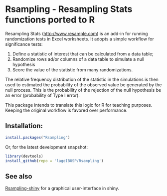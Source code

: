 # Rsampling - Resampling Stats functions ported to R

Resampling Stats (http://www.resample.com) is an add-in for running randomization tests in Excel worksheets.
It adopts a simple workflow for significance tests:

1. Define a statistic of interest that can be calculated from a data table;
2. Randomize rows ad/or columns of a data table to simulate a null hypothesis
3. Score the value of the statistic from many randomizations.

The relative frequency distribution of the statistic in the simulations is then used
to estimated the probability of the observed value be generated by the null process.
This is the probability of the rejection of the null hypothesis be an error
(probability of Type I error).

This package intends to translate this logic for R for teaching purposes.
Keeping the original workflow is favored over performance.

## Installation:

```r
install.packages("Rsampling")
```

Or, for the latest development snapshot:

```r
library(devtools)
install_github(repo = 'lageIBUSP/Rsampling')
```



## See also

[Rsampling-shiny](https://github.com/andrechalom/Rsampling-shiny) for a graphical user-interface in shiny.
